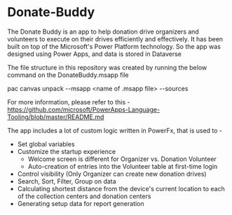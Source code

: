 # Donate-Buddy
The Donate Buddy is an app to help donation drive organizers and volunteers to execute on their drives efficiently and effectively. 
It has been built on top of the Microsoft's Power Platform technology. So the app was designed using Power Apps, and data is stored in Dataverse

The file structure in this repository was created by running the below command on the DonateBuddy.msapp file

pac canvas unpack --msapp <name of .msapp file> --sources <output folder>
  
For more information, please refer to this - https://github.com/microsoft/PowerApps-Language-Tooling/blob/master/README.md
  
The app includes a lot of <a name="[custom logic](https://github.com/dhruvkasarabada/Donate-Buddy/blob/main/customlogic.txt)">custom logic</a> written in PowerFx, that is used to -
  * Set global variables
  * Customize the startup experience
      * Welcome screen is different for Organizer vs. Donation Volunteer
      * Auto-creation of entries into the Volunteer table at first-time login
  * Control visibility (Only Organizer can create new donation drives)
  * Search, Sort, Filter, Group on data
  * Calculating shortest distance from the device's current location to each of the collection centers and donation centers
  * Generating setup data for report generation
  
  


